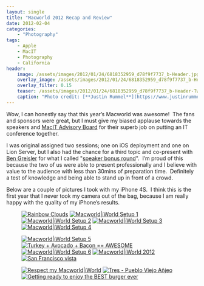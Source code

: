 ```yaml
---
layout: single
title: "Macworld 2012 Recap and Review"
date: 2012-02-04
categories:
    - "Photography"
tags:
    - Apple
    - MacIT
    - Photography
    - California
header:
    image: /assets/images/2012/01/24/6818352959_d78f9f7737_b-Header.jpg
    overlay_image: /assets/images/2012/01/24/6818352959_d78f9f7737_b-Header.jpg
    overlay_filter: 0.15
    teaser: /assets/images/2012/01/24/6818352959_d78f9f7737_b-Header-Twitter.jpg 		# Shrink image to 575 width
    caption: "Photo credit: [**Justin Rummel**](https://www.justinrummel.com)"
---
```


Wow, I can honestly say that this year’s Macworld was awesome!  The fans and sponsors were great, but I must give my biased applause towards the speakers and [MacIT Advisory Board][advisory-board] for their superb job on putting an IT conference together.

I was original assigned two sessions; one on iOS deployment and one on Lion Server, but I also had the chance for a third topic and co-present with [Ben Greisler][magikben] for what I called "[speaker bonus round][163343731775385600]".  I’m proud of this because the two of us were able to present professionally and I believe with value to the audience with less than 30mins of preparation time.  Definitely a test of knowledge and being able to stand up in front of a crowd.

Below are a couple of pictures I took with my iPhone 4S.  I think this is the first year that I never took my camera out of the bag, because I am really happy with the quality of my iPhone’s results.

<figure class="fifth">
<a href="https://www.flickr.com/photos/justinrummel/6752637013/"><img src="https://farm8.static.flickr.com/7015/6752637013_52d7343288_q.jpg" title="Rainbow Clouds" /></a>
<a href="https://www.flickr.com/photos/justinrummel/6818341183/"><img src="https://farm8.static.flickr.com/7001/6818341183_053120e2db_q.jpg" title="Macworld|iWorld Setup 1" /></a>
<a href="https://www.flickr.com/photos/justinrummel/6818345679/"><img src="https://farm8.static.flickr.com/7019/6818345679_339dc50e4c_q.jpg" title="Macworld|iWorld Setup 2" /></a>
<a href="https://www.flickr.com/photos/justinrummel/6818348045/"><img src="https://farm8.static.flickr.com/7022/6818348045_c1877af742_q.jpg" title="Macworld|iWorld Setup 3" /></a>
<a href="https://www.flickr.com/photos/justinrummel/6818350497/"><img src="https://farm8.static.flickr.com/7163/6818350497_ffc8d25309_q.jpg" title="Macworld|iWorld Setup 4" /></a>
</figure>
<figure class="fifth">
<a href="https://www.flickr.com/photos/justinrummel/6818352959/"><img src="https://farm8.static.flickr.com/7166/6818352959_d78f9f7737_q.jpg" title="Macworld|iWorld Setup 5" /></a>
<a href="https://www.flickr.com/photos/justinrummel/6757077415/"><img src="https://farm8.static.flickr.com/7147/6757077415_66c9ca97dc_q.jpg" title="Turkey + Avocado + Bacon == AWESOME" /></a>
<a href="https://www.flickr.com/photos/justinrummel/6818355697/"><img src="https://farm8.static.flickr.com/7030/6818355697_122acb321c_q.jpg" title="Macworld|iWorld Setup 6" /></a>
<a href="https://www.flickr.com/photos/justinrummel/6818357953/"><img src="https://farm8.static.flickr.com/7004/6818357953_f00e7643ec_q.jpg" title="Macworld|iWorld 2012" /></a>
<a href="https://www.flickr.com/photos/justinrummel/6818360061/"><img src="https://farm8.static.flickr.com/7026/6818360061_175793a8cf_q.jpg" title="San Francisco vista" /></a>
</figure>
<figure class="fifth">
<a href="https://www.flickr.com/photos/justinrummel/6818362191/"><img src="https://farm8.static.flickr.com/7032/6818362191_8d13d22462_q.jpg" title="Respect my Macworld|iWorld" /></a>
<a href="https://www.flickr.com/photos/justinrummel/6774391515/"><img src="https://farm8.static.flickr.com/7173/6774391515_0e40b5aa63_q.jpg" title="Tres - Pueblo Viejo Añjeo" /></a>
<a href="https://www.flickr.com/photos/justinrummel/6778207663/"><img src="https://farm8.static.flickr.com/7030/6778207663_f39598f28c_q.jpg" title="Getting ready to enjoy the BEST burger ever" /></a>
</figure>

[advisory-board]: http://www.macitconf.com/advisory-board
[magikben]: https://twitter.com/magikben
[163343731775385600]: https://twitter.com/#!/justinrummel/status/163343731775385600
